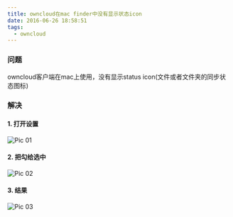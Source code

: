 ```yaml
---
title: owncloud在mac finder中没有显示状态icon
date: 2016-06-26 18:58:51
tags:
  - owncloud
---
```

### 问题

owncloud客户端在mac上使用，没有显示status icon(文件或者文件夹的同步状态图标)

### 解决

#### 1. 打开设置

![Pic 01](http://blog-img.skylerhu.com/2016/05/10/91c7781082.png)

#### 2. 把勾给选中

![Pic 02](http://blog-img.skylerhu.com/2016/05/10/8003ac235a.png)

#### 3. 结果

![Pic 03](http://blog-img.skylerhu.com/2016/05/10/e4a26526ea.png)
